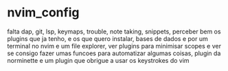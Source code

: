 # nvim_config

falta dap, git, lsp, keymaps, trouble, note taking, snippets, perceber bem os plugins que ja tenho, e os que quero instalar, bases de dados e por um terminal no nvim e um file explorer, ver plugins para minimisar scopes e ver se consigo fazer umas funcoes para automatizar algumas coisas, plugin da norminette e um plugin que obrigue a usar os keystrokes do vim
```
